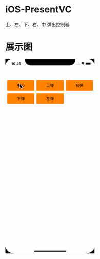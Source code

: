 # iOS-PresentVC
上、左、下、右、中 弹出控制器




# 展示图

![image](https://github.com/fc19901016/iOS-PresentVC/blob/master/show.gif )

